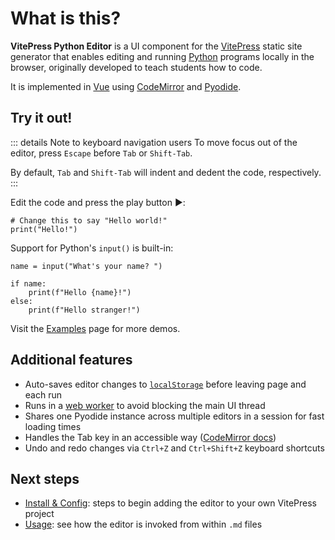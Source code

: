 # What is this?

**VitePress Python Editor** is a UI component for the [VitePress](https://vitepress.dev/) static site generator that enables editing and running [Python](https://www.python.org/) programs locally in the browser, originally developed to teach students how to code.

It is implemented in [Vue](https://vuejs.org/) using [CodeMirror](https://codemirror.net/) and [Pyodide](https://pyodide.org/).

## Try it out!

::: details Note to keyboard navigation users
To move focus out of the editor, press `Escape` before `Tab` or `Shift-Tab`.

By default, `Tab` and `Shift-Tab` will indent and dedent the code, respectively.
:::

Edit the code and press the play button ▶️:

```python:line-numbers
# Change this to say "Hello world!"
print("Hello!")
```
<Editor id="hello" />

Support for Python's `input()` is built-in:

```python:line-numbers
name = input("What's your name? ")

if name:
    print(f"Hello {name}!")
else:
    print(f"Hello stranger!")
```
<Editor id="hello input" />

Visit the [Examples](/examples) page for more demos.

## Additional features

- Auto-saves editor changes to [`localStorage`](https://developer.mozilla.org/en-US/docs/Web/API/Window/localStorage) before leaving page and each run
- Runs in a [web worker](https://developer.mozilla.org/en-US/docs/Web/API/Web_Workers_API) to avoid blocking the main UI thread
- Shares one Pyodide instance across multiple editors in a session for fast loading times
- Handles the Tab key in an accessible way ([CodeMirror docs](https://codemirror.net/examples/tab/))
- Undo and redo changes via `Ctrl+Z` and `Ctrl+Shift+Z` keyboard shortcuts

## Next steps

- [Install & Config](/install-and-config): steps to begin adding the editor to your own VitePress project
- [Usage](/usage):  see how the editor is invoked from within `.md` files
